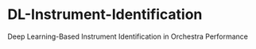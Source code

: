 # DL-Instrument-Identification
Deep Learning-Based Instrument Identification in Orchestra Performance

